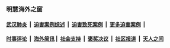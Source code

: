
### 明慧海外之窗

####  [武汉肺炎](indexes/365.md?t=05280101) &nbsp;|&nbsp;  [迫害案例综述](indexes/328.md?t=05280101) &nbsp;|&nbsp; [迫害致死案例](indexes/277.md?t=05280101)  &nbsp;|&nbsp; [更多迫害案例](indexes/81.md?t=05280101)  &nbsp;|&nbsp; 
####  [时事评论](indexes/19.md?t=05280101) &nbsp;|&nbsp; [海外简讯](indexes/245.md?t=05280101)&nbsp;|&nbsp;  [社会支持](indexes/140.md?t=05280101) &nbsp;|&nbsp; [褒奖决议](indexes/282.md?t=05280101) &nbsp;|&nbsp; [社区报道](indexes/91.md?t=05280101)  &nbsp;|&nbsp; [天人之间](indexes/78.md?t=05280101) 

